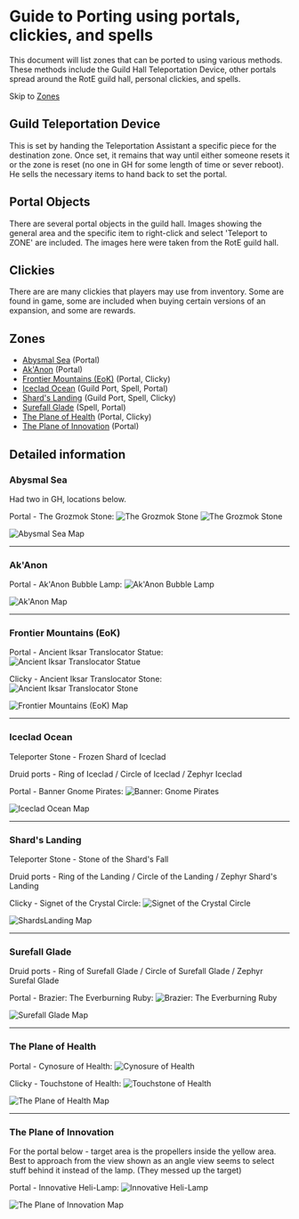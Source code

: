 # Guide to Porting using portals, clickies, and spells

This document will list zones that can be ported to using various
methods. These methods include the Guild Hall Teleportation Device,
other portals spread around the RotE guild hall, personal clickies, and
spells.

Skip to [Zones](#Zones)

## Guild Teleportation Device

This is set by handing the Teleportation Assistant a specific piece for
the destination zone. Once set, it remains that way until either someone
resets it or the zone is reset (no one in GH for some length of time or
sever reboot). He sells the necessary items to hand back to set the portal.

## Portal Objects

There are several portal objects in the guild hall. Images showing the
general area and the specific item to right-click and select 'Teleport
to ZONE' are included. The images here were taken from the RotE guild
hall.

## Clickies

There are are many clickies that players may use from inventory. Some are
found in game, some are included when buying certain versions of an
expansion, and some are rewards.

## Zones

- [Abysmal Sea](#Abysmal-Sea) (Portal)
- [Ak'Anon](#AkAnon) (Portal)
- [Frontier Mountains (EoK)](#Frontier-Mountains-EoK) (Portal, Clicky)
- [Iceclad Ocean](#Iceclad-Ocean) (Guild Port, Spell, Portal)
- [Shard's Landing](#Shards-Landing) (Guild Port, Spell, Clicky)
- [Surefall Glade](#Surefall-Glade) (Spell, Portal)
- [The Plane of Health](#The-Plane-of-Health) (Portal, Clicky)
- [The Plane of Innovation](#The-Plane-of-Innovation) (Portal)


## Detailed information

### Abysmal Sea

Had two in GH, locations below.

Portal - The Grozmok Stone:
![The Grozmok Stone](TheGrozmokStone1.jpg)
![The Grozmok Stone](TheGrozmokStone2.jpg)

![Abysmal Sea Map](AbysmalSea.jpg)

---

### Ak'Anon

Portal - Ak'Anon Bubble Lamp:
![Ak'Anon Bubble Lamp](AkAnonBubbleLamp1.jpg)

![Ak'Anon Map](AkAnon.jpg)

---

### Frontier Mountains (EoK)

Portal - Ancient Iksar Translocator Statue:
![Ancient Iksar Translocator Statue](AncientIksarTranslocatorStatue1.jpg)

Clicky - Ancient Iksar Translocator Stone:
![Ancient Iksar Translocator Stone](AncientIksarTranslocatorStone.jpg)

![Frontier Mountains (EoK) Map](EokFrontierMountains.jpg)

---

### Iceclad Ocean

Teleporter Stone - Frozen Shard of Iceclad

Druid ports - Ring of Iceclad / Circle of Iceclad / Zephyr Iceclad

Portal - Banner Gnome Pirates:
![Banner: Gnome Pirates](BannerGnomePirates1.jpg)

![Iceclad Ocean Map](IcecladOcean.jpg)

---

### Shard's Landing

Teleporter Stone - Stone of the Shard's Fall

Druid ports - Ring of the Landing / Circle of the Landing / Zephyr Shard's Landing

Clicky - Signet of the Crystal Circle:
![Signet of the Crystal Circle](SignetOfTheCrystalCircle.jpg)

![ShardsLanding Map](ShardsLanding.jpg)

---

### Surefall Glade

Druid ports - Ring of Surefall Glade / Circle of Surefall Glade / Zephyr Surefal Glade

Portal - Brazier: The Everburning Ruby:
![Brazier: The Everburning Ruby](BrazierTheEverburningRuby1.jpg)

![Surefall Glade Map](SurefallGlade.jpg)

---

### The Plane of Health

Portal - Cynosure of Health:
![Cynosure of Health](CynosureOfHealth1.jpg)

Clicky - Touchstone of Health:
![Touchstone of Health](TouchstoneOfHealth.jpg)

![The Plane of Health Map](ThePlaneOfHealth.jpg)

---

### The Plane of Innovation

For the portal below - target area is the propellers inside the
yellow area. Best to approach from the view shown as an angle
view seems to select stuff behind it instead of the lamp.
(They messed up the target)

Portal - Innovative Heli-Lamp:
![Innovative Heli-Lamp](InnovativeHeliLamp1.jpg)

![The Plane of Innovation Map](ThePlaneOfInnovation.jpg)
